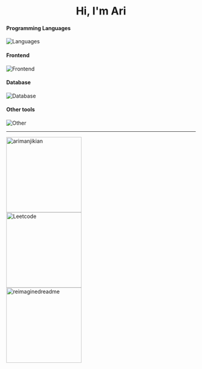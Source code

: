 <h1 align="center">Hi, I'm Ari</h1>

#### Programming Languages
  ![Languages](https://skillicons.dev/icons?i=js,ts,python,dart,c,cpp)

#### Frontend
![Frontend](https://skillicons.dev/icons?i=react,vite,nextjs,css,tailwind)

#### Database
![Database](https://skillicons.dev/icons?i=mysql,mongodb,firebase)

#### Other tools
![Other](https://skillicons.dev/icons?i=git,netlify,vercel,figma,photoshop)    
<hr>
<div style="display: flex; flex-direction: column; align-items: flex-start;">
  <img src="https://github-readme-stats.vercel.app/api/top-langs?username=arimanjikian&show_icons=false&locale=en&layout=compact" alt="arimanjikian" height="200" />
 
  <img src="https://leetcode-stats-six.vercel.app/api?username=arimanjikian" alt="Leetcode" height="200" />
  
  <img src="https://myreadme.vercel.app/api/embed/AriManjikian?panels=commitgraph" alt="reimaginedreadme" height="200" />
</div>
